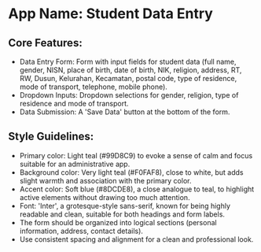# **App Name**: Student Data Entry

## Core Features:

- Data Entry Form: Form with input fields for student data (full name, gender, NISN, place of birth, date of birth, NIK, religion, address, RT, RW, Dusun, Kelurahan, Kecamatan, postal code, type of residence, mode of transport, telephone, mobile phone).
- Dropdown Inputs: Dropdown selections for gender, religion, type of residence and mode of transport.
- Data Submission: A 'Save Data' button at the bottom of the form.

## Style Guidelines:

- Primary color: Light teal (#99D8C9) to evoke a sense of calm and focus suitable for an administrative app.
- Background color: Very light teal (#F0FAF8), close to white, but adds slight warmth and association with the primary color.
- Accent color: Soft blue (#8DCDE8), a close analogue to teal, to highlight active elements without drawing too much attention.
- Font: 'Inter', a grotesque-style sans-serif, known for being highly readable and clean, suitable for both headings and form labels.
- The form should be organized into logical sections (personal information, address, contact details).
- Use consistent spacing and alignment for a clean and professional look.